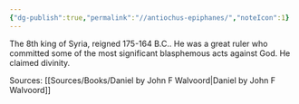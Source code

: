 ```yaml
---
{"dg-publish":true,"permalink":"//antiochus-epiphanes/","noteIcon":1}
---
```


The 8th king of Syria, reigned 175-164 B.C.. He was a great ruler who committed some of the most significant blasphemous acts against God. He claimed divinity.

Sources: [[Sources/Books/Daniel by John F Walvoord\|Daniel by John F Walvoord]]
